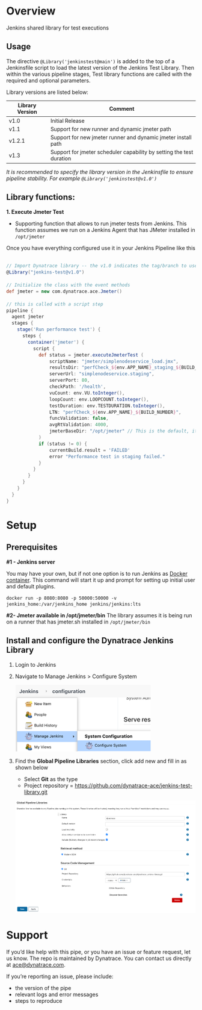 # Overview

Jenkins shared library for test executions

## Usage

The directive `@Library('jenkinstest@main')` is added to the top of a Jenkinsfile script to load the latest version of the Jenkins Test Library. Then within the various pipeline stages, Test library functions are called with the required and optional parameters.

Library versions are listed below:  

| Library Version | Comment |
| --------------- | ------- |
| v1.0 | Initial Release |
| v1.1 | Support for new runner and dynamic jmeter path |
| v1.2.1 | Support for new jmeter runner and dynamic jmeter install path |
| v1.3 | Support for jmeter scheduler capability by setting the test duration |


*It is recommended to specify the library version in the Jenkinsfile to ensure pipeline stability. For example `@Library('jenkinstest@v1.0')`*

## Library functions:

**1. Execute Jmeter Test**
  * Supporting function that allows to run jmeter tests from Jenkins. This function assumes we run on a Jenkins Agent that has JMeter installed in `/opt/jmeter`

Once you have everything configured use it in your Jenkins Pipeline like this

```groovy

// Import Dynatrace library -- the v1.0 indicates the tag/branch to use.
@Library("jenkins-test@v1.0")

// Initialize the class with the event methods
def jmeter = new com.dynatrace.ace.Jmeter()

// this is called with a script step
pipeline {
  agent jmeter
  stages {
    stage('Run performance test') {
      steps {
        container('jmeter') {
          script {
            def status = jmeter.executeJmeterTest ( 
                scriptName: "jmeter/simplenodeservice_load.jmx",
                resultsDir: "perfCheck_${env.APP_NAME}_staging_${BUILD_NUMBER}",
                serverUrl: "simplenodeservice.staging", 
                serverPort: 80,
                checkPath: '/health',
                vuCount: env.VU.toInteger(),
                loopCount: env.LOOPCOUNT.toInteger(),
                testDuration: env.TESTDURATION.toInteger(),
                LTN: "perfCheck_${env.APP_NAME}_${BUILD_NUMBER}",
                funcValidation: false,
                avgRtValidation: 4000,
                jmeterBaseDir: "/opt/jmeter" // This is the default, it can be overwritten by changing this variable
            )
            if (status != 0) {
                currentBuild.result = 'FAILED'
                error "Performance test in staging failed."
            }
          }
        }
      }
    }
  }
}

```

# Setup

## Prerequisites

**#1 - Jenkins server**  

You may have your own, but if not one option is to run Jenkins as [Docker container](https://github.com/jenkinsci/docker/blob/master/README.md).  This command will start it up and prompt for setting up initial user and default plugins.
```
docker run -p 8080:8080 -p 50000:50000 -v jenkins_home:/var/jenkins_home jenkins/jenkins:lts
```

**#2- Jmeter available in /opt/jmeter/bin**
The library assumes it is being run on a runner that has jmeter.sh installed in `/opt/jmeter/bin`

## Install and configure the Dynatrace Jenkins Library

1. Login to Jenkins 
1. Navigate to Manage Jenkins > Configure System

    ![](./images/config-menu.png)

1. Find the **Global Pipeline Libraries** section, click add new and fill in as shown below

    * Select **Git** as the type
    * Project repository = https://github.com/dynatrace-ace/jenkins-test-library.git

    ![](./images/config-lib.png)

# Support

If you’d like help with this pipe, or you have an issue or feature request, let us know. The repo is maintained by Dynatrace. You can contact us directly at ace@dynatrace.com.

If you’re reporting an issue, please include:

* the version of the pipe
* relevant logs and error messages
* steps to reproduce
